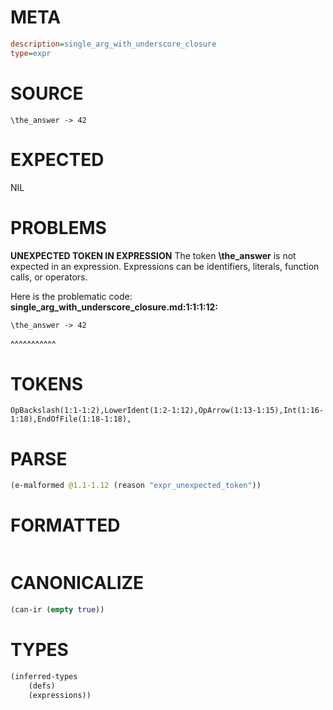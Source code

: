 # META
~~~ini
description=single_arg_with_underscore_closure
type=expr
~~~
# SOURCE
~~~roc
\the_answer -> 42
~~~
# EXPECTED
NIL
# PROBLEMS
**UNEXPECTED TOKEN IN EXPRESSION**
The token **\the_answer** is not expected in an expression.
Expressions can be identifiers, literals, function calls, or operators.

Here is the problematic code:
**single_arg_with_underscore_closure.md:1:1:1:12:**
```roc
\the_answer -> 42
```
^^^^^^^^^^^


# TOKENS
~~~zig
OpBackslash(1:1-1:2),LowerIdent(1:2-1:12),OpArrow(1:13-1:15),Int(1:16-1:18),EndOfFile(1:18-1:18),
~~~
# PARSE
~~~clojure
(e-malformed @1.1-1.12 (reason "expr_unexpected_token"))
~~~
# FORMATTED
~~~roc

~~~
# CANONICALIZE
~~~clojure
(can-ir (empty true))
~~~
# TYPES
~~~clojure
(inferred-types
	(defs)
	(expressions))
~~~
